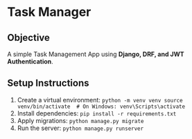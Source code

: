 # Task Manager

## Objective
A simple Task Management App using **Django, DRF, and JWT Authentication**.


## Setup Instructions
1. Create a virtual environment:
    `python -m venv venv
     source venv/bin/activate  # On Windows: venv\Scripts\activate` 
2. Install dependencies:
    `pip install -r requirements.txt  `
3. Apply migrations:
    `python manage.py migrate`  
4. Run the server:
    `python manage.py runserver`  
